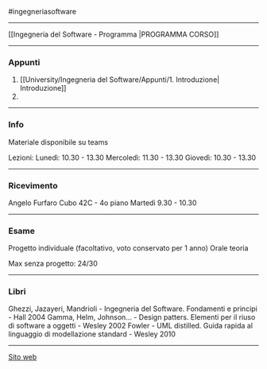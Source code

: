 #ingegneriasoftware 

---
[[Ingegneria del Software - Programma |PROGRAMMA CORSO]]

---
### Appunti
1. [[University/Ingegneria del Software/Appunti/1. Introduzione| Introduzione]]
2. 

---
### Info
Materiale disponibile su teams

Lezioni:
Lunedì: 10.30 - 13.30
Mercoledì: 11.30 - 13.30
Giovedì: 10.30 - 13.30

---
### Ricevimento
Angelo Furfaro
Cubo 42C - 4o piano
Martedì 9.30 - 10.30

---
### Esame
Progetto individuale (facoltativo, voto conservato per 1 anno)
Orale teoria

Max senza progetto: 24/30

---
### Libri
Ghezzi, Jazayeri, Mandrioli - Ingegneria del Software. Fondamenti e principi - Hall 2004
Gamma, Helm, Johnson... - Design patters. Elementi per il riuso di software a oggetti - Wesley 2002
Fowler - UML distilled. Guida rapida al linguaggio di modellazione standard - Wesley 2010

---
[Sito web](https://www.unical.it/storage/cds/7179/activities/87442/)
